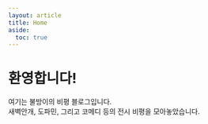```yaml
---
layout: article
title: Home
aside:
  toc: true
---
```


# 환영합니다!

여기는 불방이의 비평 블로그입니다.  
새벽안개, 도파민, 그리고 코메디 등의 전시 비평을 모아놓았습니다.
